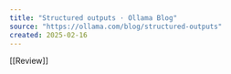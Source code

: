 ```yaml
---
title: "Structured outputs · Ollama Blog"
source: "https://ollama.com/blog/structured-outputs"
created: 2025-02-16
---
```

[[Review]]